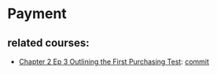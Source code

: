 # Payment

## related courses:
- [Chapter 2 Ep 3 Outlining the First Purchasing Test](https://course.testdrivenlaravel.com/lessons/module-2/outlining-the-first-purchasing-test#11): [commit](https://github.com/yxj0312/ticketbeast/commit/16e9745ff17f38f3ba89ab804e579301fa423b71)


